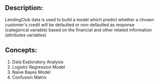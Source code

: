## Description:
LendingClub data is used to build a model which predict whether a chosen customer's credit will be defaulted or non-defaulted as response (categorical variable) based on the financial and other related information (attributes variables)

## Concepts:
1. Data Exploratory Analysis
2. Logistic Regression Model
3. Naïve Bayes Model 
4. Confusion Matrix
